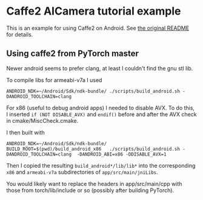 # Caffe2 AICamera tutorial example

This is an example for using Caffe2 on Android. See [the original README](README.orig.md) for details.

## Using caffe2 from PyTorch master

Newer android seems to prefer clang, at least I couldn't find the gnu stl lib.

To compile libs for armeabi-v7a I used
```
ANDROID_NDK=~/Android/Sdk/ndk-bundle/ ./scripts/build_android.sh -DANDROID_TOOLCHAIN=clang
```
For x86 (useful to debug android apps) I needed to disable AVX. To do this, I inserted `if (NOT DISABLE_AVX)` and `endif()` before and after the AVX check in cmake/MiscCheck.cmake.

I then built with
```
ANDROID_NDK=~/Android/Sdk/ndk-bundle/ BUILD_ROOT=$(pwd)/build_android_x86   ./scripts/build_android.sh -DANDROID_TOOLCHAIN=clang  -DANDROID_ABI=x86 -DDISABLE_AVX=1
```

Then I copied the resulting `build_android*/lib/lib*` into the corresponding `x86` and `armeabi-v7a` subdirectories of `app/src/main/jniLibs`.

You would likely want to replace the headers in app/src/main/cpp with those from torch/lib/include or so (possibly after building PyTorch).
